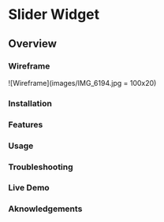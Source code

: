 # Slider Widget

## Overview


### Wireframe
![Wireframe](images/IMG_6194.jpg = 100x20)

### Installation


### Features


### Usage


### Troubleshooting


### Live Demo


### Aknowledgements
